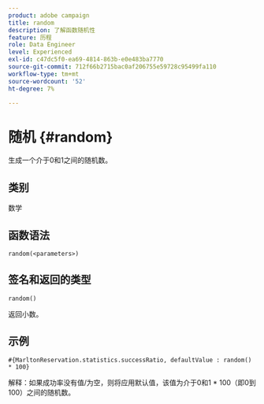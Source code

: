 ```yaml
---
product: adobe campaign
title: random
description: 了解函数随机性
feature: 历程
role: Data Engineer
level: Experienced
exl-id: c47dc5f0-ea69-4814-863b-e0e483ba7770
source-git-commit: 712f66b2715bac0af206755e59728c95499fa110
workflow-type: tm+mt
source-wordcount: '52'
ht-degree: 7%

---
```


# 随机 {#random}

生成一个介于0和1之间的随机数。

## 类别

数学

## 函数语法

`random(<parameters>)`

## 签名和返回的类型

`random()`

返回小数。

## 示例

`#{MarltonReservation.statistics.successRatio, defaultValue : random() * 100}`

解释：如果成功率没有值/为空，则将应用默认值，该值为介于0和1 * 100（即0到100）之间的随机数。
